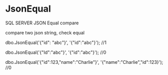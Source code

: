 # JsonEqual
SQL SERVER JSON Equal compare

compare two json string, check equal

dbo.JsonEqual('{"id":  "abc"}', '{"id":"abc"}');	//1

dbo.JsonEqual('{"Id":"abc"}', '{"id":"abc"}');		//0

dbo.JsonEqual('{"id":123,"name":"Charlie"}', '{"name":"Charlie","id":123}');	//0
